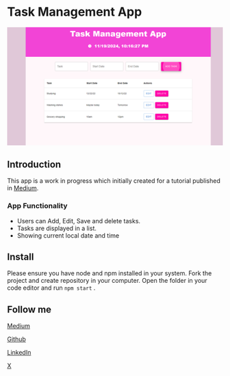 # Task Management App

![screen shot of the app](./src/Images/todo_app.png)

## Introduction

This app is a work in progress which initially created for a tutorial published in [Medium](https://medium.com/@SevdaSevinu/build-a-task-management-app-with-react-typescript-and-material-ui-frontend-a-beginners-guide-bb4df98b1223).

### App Functionality

- Users can Add, Edit, Save and delete tasks.
- Tasks are displayed in a list.
- Showing current local date and time

## Install

Please ensure you have node and npm installed in your system. Fork the project and create repository in your computer. Open the folder in your code editor and run `npm start` .

## Follow me

[Medium](https://medium.com/@SevdaSevinu)

[Github](https://github.com/Sevicode)

[LinkedIn](https://www.linkedin.com/in/sevda-amini-phd-ab770743/)

[X](https://medium.com/r/?url=https%3A%2F%2Fx.com%2FSevdaSevinu)
